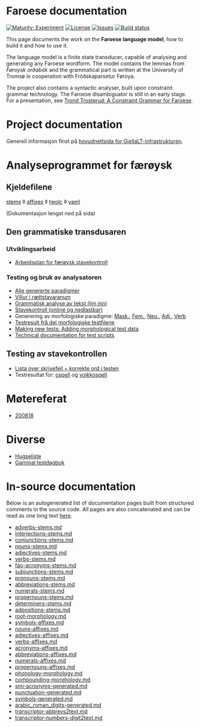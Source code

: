 # Faroese documentation

[![Maturity: Experiment](https://img.shields.io/badge/Maturity-Experiment-black.svg)](https://giellalt.github.io/MaturityClassification.html)
[![License](https://img.shields.io/github/license/giellalt/lang-fao)](https://raw.githubusercontent.com/giellalt/lang-fao/develop/LICENSE)
[![Issues](https://img.shields.io/github/issues/giellalt/lang-fao)](https://github.com/giellalt/lang-fao/issues)
[![Build status](https://github.com/giellalt/lang-fao/workflows/Speller%20CI+CD/badge.svg)](https://github.com/giellalt/lang-fao/actions)

This page documents the work on the **Faroese language model**, how to build it and how to use it.

The language model is a finite state transducer, capable of analysing and generating any
Faroese wordform. The model contains the lemmas from *Føroysk orðabók* and the grammatical part 
is written at the University of Tromsø in cooperation with Fróðskaparsetur Føroya.

The project also contains a syntactic analyser, built upon constraint
grammar technology. The Faroese disambiguator is still in an early stage.
For a presentation, see
[Trond Trosterud: A Constraint Grammar for Faroese](http://dspace.ut.ee/bitstream/handle/10062/14289/proceedings.pdf?sequence=1").

# Project documentation

Generell informasjon finst på [hovudnettsida for GiellaLT-infrastrukturen](/).

Analyseprogrammet for færøysk
=============================

Kjeldefilene 
-----------------------------

[stems](https://github.com/giellalt/lang-fao/tree/develop/src/fst/stems/)
 ◊ [affixes](https://github.com/giellalt/lang-fao/tree/develop/src/fst/affixes)
 ◊ [twolc](https://github.com/giellalt/lang-fao/tree/develop/src/fst/phonology.twolc)
 ◊ [yaml](https://github.com/giellalt/lang-fao/tree/develop/test/src/gt-norm-yamls/)

(Dokumentasjon lengst ned på sida)

Den grammatiske transdusaren
----------------------------

### Utviklingsarbeid

-   [Arbeidsplan for færøysk stavekontroll](Stavekontroll.md)

### Testing og bruk av analysatoren

-   [Alle genererte paradigmer](AlleGenererteParadigmer.md)
-   [Víllur i rættstavaranum](vill.html)
-   [Grammatisk analyse av tekst (lim inn)](http://giellatekno.uit.no/cgi/d-fao.nob.html)
-   [Stavekontroll (online og nedlastbar)](http://divvun.org/proofing/online-speller.html)
-   Generering av morfologiske paradigme:
    [Mask.](word_form_nouns_generator-gt-norm_table_k.html),
    [Fem.](word_form_nouns_generator-gt-norm_table_kv.html),
    [Neu.](word_form_nouns_generator-gt-norm_table_h.html),
    [Adj.](word_form_nouns_generator-gt-norm_table_l.html),
    [Verb](word_form_nouns_generator-gt-norm_table_s.html)
-   [Testresult frå dei morfologiske testfilene](YamlResults.md)
-   [Making new tests: Adding morphological test data](/infra/infraremake/AddingMorphologicalTestData.html)
-   [Technical documentation for test scripts](/infra/infraremake/TestScriptsInTheNewInfra.html)

Testing av stavekontrollen
--------------------------

-   [Lista over skrivefeil + korrekte ord i testen](https://github.com/giellalt/lang-fao/tree/develop/test/data/typos.txt)
-   Testresultat for:
    [ospell](https://github.com/giellalt/lang-fao/tree/develop/devtools/speller_result_typos.to.html)
    og
    [voikkospell](https://github.com/giellalt/lang-fao/tree/develop/devtools/speller_result_typos.vk.html)

Møtereferat
===========

- [200818](meetings/200818.md)

Diverse
=======

-   [Hugseliste](TekniskHugseliste.md)
-   [Gammal testdagbok](fao-testdiary.md)

# In-source documentation

Below is an autogenerated list of documentation pages built from structured comments in the source code. All pages are also concatenated and can be read as one long text [here](fao.md).
* [adverbs-stems.md](adverbs-stems.md)
* [interjections-stems.md](interjections-stems.md)
* [conjunctions-stems.md](conjunctions-stems.md)
* [nouns-stems.md](nouns-stems.md)
* [adjectives-stems.md](adjectives-stems.md)
* [verbs-stems.md](verbs-stems.md)
* [fao-acronyms-stems.md](fao-acronyms-stems.md)
* [subjunctions-stems.md](subjunctions-stems.md)
* [pronouns-stems.md](pronouns-stems.md)
* [abbreviations-stems.md](abbreviations-stems.md)
* [numerals-stems.md](numerals-stems.md)
* [propernouns-stems.md](propernouns-stems.md)
* [determiners-stems.md](determiners-stems.md)
* [adpositions-stems.md](adpositions-stems.md)
* [root-morphology.md](root-morphology.md)
* [symbols-affixes.md](symbols-affixes.md)
* [nouns-affixes.md](nouns-affixes.md)
* [adjectives-affixes.md](adjectives-affixes.md)
* [verbs-affixes.md](verbs-affixes.md)
* [acronyms-affixes.md](acronyms-affixes.md)
* [abbreviations-affixes.md](abbreviations-affixes.md)
* [numerals-affixes.md](numerals-affixes.md)
* [propernouns-affixes.md](propernouns-affixes.md)
* [phonology-morphology.md](phonology-morphology.md)
* [compounding-morphology.md](compounding-morphology.md)
* [smi-acronyms-generated.md](smi-acronyms-generated.md)
* [punctuation-generated.md](punctuation-generated.md)
* [symbols-generated.md](symbols-generated.md)
* [arabic_roman_digits-generated.md](arabic_roman_digits-generated.md)
* [transcriptor-abbrevs2text.md](transcriptor-abbrevs2text.md)
* [transcriptor-numbers-digit2text.md](transcriptor-numbers-digit2text.md)
